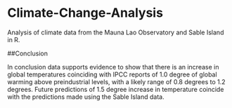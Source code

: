 # Climate-Change-Analysis
Analysis of climate data from the Mauna Lao Observatory and Sable Island in R.

##Conclusion

In conclusion data supports evidence to show that there is an increase in global temperatures coinciding with IPCC reports of 1.0 degree of global warming above preindustrial levels, with a likely range of 0.8 degrees to 1.2 degrees. Future predictions of 1.5 degree increase in temperature coincide with the predictions made using the Sable Island data.
